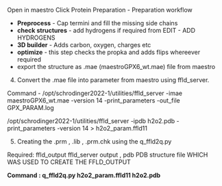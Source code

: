 Open in maestro
Click Protein Preparation - Preparation workflow
- **Preprocess** - Cap termini and fill the missing side chains
- **check structures** - add hydrogens if required from EDIT - ADD HYDROGENS
- **3D builder** - Adds carbon, oxygen, charges etc
- **optimize** - this step checks the propka and adds flips whereever required
- export the structure as .mae (maestroGPX6_wt.mae) file from maestro
4. Convert the .mae file into parameter from maestro using ffld_server.

 Command - /opt/schrodinger2022-1/utilities/ffld_server -imae maestroGPX6_wt.mae -version 14 -print_parameters -out_file GPX_PARAM.log

 /opt/schrodinger2022-1/utilities/ffld_server -ipdb h2o2.pdb -print_parameters -version 14 > h2o2_param.ffld11

5. Creating the .prm , .lib , .prm.chk using the q_ffld2q.py

 Required:
  ffld_output  ffld_server output  ,   pdb  PDB structure file WHICH WAS USED TO CREATE THE FFLD_OUTPUT

**Command : q_ffld2q.py  h2o2_param.ffld11 h2o2.pdb**

